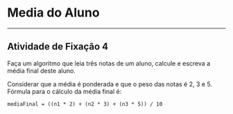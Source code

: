 # Media do Aluno  

---

## Atividade de Fixação 4  

Faça um algoritmo que leia três notas de um aluno, calcule e escreva a média final deste aluno.  

Considerar que a média é ponderada e que o peso das notas é 2, 3 e 5. Fórmula para o cálculo da média final é:

` mediaFinal = ((n1 * 2) + (n2 * 3) + (n3 * 5)) / 10 `  
